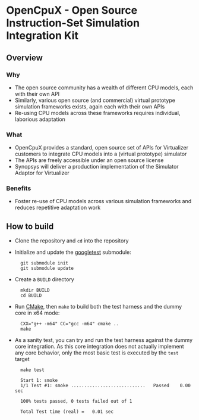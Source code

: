 # OpenCpuX - Open Source Instruction-Set Simulation Integration Kit

## Overview

### Why
* The open source community has a wealth of different CPU models, each with 
  their own API
* Similarly, various open source (and commercial) virtual prototype simulation 
  frameworks exists, again each with their own APIs
* Re-using CPU models across these frameworks requires individual, laborious 
  adaptation 

### What
* OpenCpuX provides a standard, open source set of APIs for Virtualizer 
  customers to integrate CPU models into a (virtual prototype) simulator
* The APIs are freely accessible under an open source license
* Synopsys will deliver a production implementation of the Simulator 
  Adaptor for Virtualizer

### Benefits
* Foster re-use of CPU models across various simulation frameworks and 
  reduces repetitive adaptation work

## How to build

* Clone the repository and `cd` into the repository
* Initialize and update the [googletest](https://github.com/google/googletest) 
  submodule:

        git submodule init
        git submodule update

* Create a `BUILD` directory

        mkdir BUILD
        cd BUILD

* Run [CMake](https://cmake.org), then `make` to build both the test harness 
  and the dummy core in x64 mode:

        CXX="g++ -m64" CC="gcc -m64" cmake ..
        make

* As a sanity test, you can try and run the test harness against 
  the dummy core integration. As this core integration does not 
  actually implement any core behavior, only the most basic test is executed
  by the `test` target

        make test

        Start 1: smoke
        1/1 Test #1: smoke ............................   Passed    0.00 sec

        100% tests passed, 0 tests failed out of 1

        Total Test time (real) =   0.01 sec


